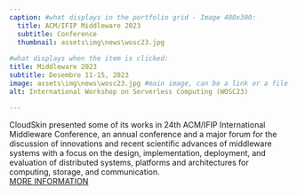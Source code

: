 ```yaml
---
caption: #what displays in the portfolio grid - Image 400x300:
  title: ACM/IFIP Middleware 2023
  subtitle: Conference
  thumbnail: assets\img\news\wosc23.jpg
  
#what displays when the item is clicked:
title: Middleware 2023
subtitle: Desembre 11-15, 2023
image: assets\img\news\wosc23.jpg #main image, can be a link or a file in assets/img/portfolio
alt: International Workshop on Serverless Computing (WOSC23)

---
```

CloudSkin presented some of its works in 24th ACM/IFIP International Middleware Conference, an annual conference and a major forum for the discussion of innovations and recent scientific advances of middleware systems with a focus on the design, implementation, deployment, and evaluation of distributed systems, platforms and architectures for computing, storage, and communication. <br/>
<a href="https://middleware-conf.github.io/2023/" target="_blank">MORE INFORMATION</a>

